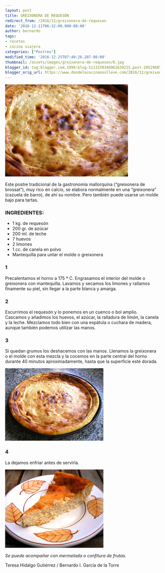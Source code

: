 ```yaml
---
layout: post
title: GREIXONERA DE REQUESÓN
redirect_from: /2016/12/greixonera-de-requeson
date: '2016-12-11T06:32:00.000-08:00'
author: bernardo
tags:
- recetas
- cocina viajera
categories: ["Postres"]
modified_time: '2016-12-25T07:40:26.207-08:00'
thumbnail: /assets/images/greixonera-de-requeson/0.jpg
blogger_id: tag:blogger.com,1999:blog-5113370346961639215.post-2052968507329952940
blogger_orig_url: https://www.dondelacocinanoslleve.com/2016/12/greixonera-de-requeson.html
---
```


![](/assets/images/greixonera-de-requeson/0.jpg)

  
Este postre tradicional de la gastronomía mallorquina (“greixonera de brossat”), muy rico en calcio, se elabora normalmente en una “greixonera” (cazuela de barro), de ahí su nombre. Pero también puede usarse un molde bajo para tartas.  
### INGREDIENTES:
* 1 kg. de requesón
* 200 gr. de azúcar
* 200 ml. de leche
* 7 huevos
* 2 limones
* 1 cc. de canela en polvo
* Mantequilla para untar el molde o greixonera  

### 1

Precalentamos el horno a 175 º C. Engrasamos el interior del molde o greixonera con mantequilla. Lavamos y secamos los limones y rallamos finamente su piel, sin llegar a la parte blanca y amarga.  

### 2

Escurrimos el requesón y lo ponemos en un cuenco o bol amplio. Cascamos y añadimos los huevos, el azúcar, la ralladura de limón, la canela y la leche. Mezclamos todo bien con una espátula o cuchara de madera, aunque también podemos utilizar las manos.  

### 3

Si quedan grumos los deshacemos con las manos. Llenamos la greixonera o el molde con esta mezcla y la cocemos en la parte central del horno durante 40 minutos aproximadamente, hasta que la superficie esté dorada.  

![](/assets/images/greixonera-de-requeson/1.jpg)

 

### 4

La dejamos enfriar antes de servirla.  
  

![](/assets/images/greixonera-de-requeson/2.jpg)

  
_Se puede acompañar con mermelada o confitura de frutas._  
  
Teresa Hidalgo Gutiérrez / Bernardo I. García de la Torre
